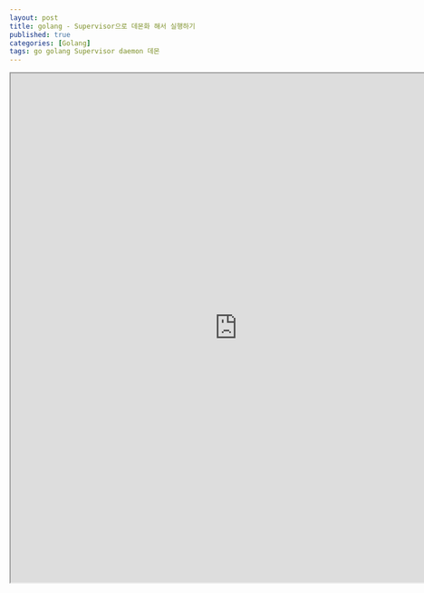 ```yaml
---
layout: post
title: golang - Supervisor으로 데몬화 해서 실행하기
published: true
categories: [Golang]
tags: go golang Supervisor daemon 데몬
---
```

<iframe width="800" height="900" src="https://docs.google.com/document/d/e/2PACX-1vQ4QI_wsXrd65ajaYh_3htuqyzCJLeqxr80fAz15UOcCRGyUbQbVeY9cMw4GENm-OzVdq8raaWXwv70/pub?embedded=true"></iframe>    
  